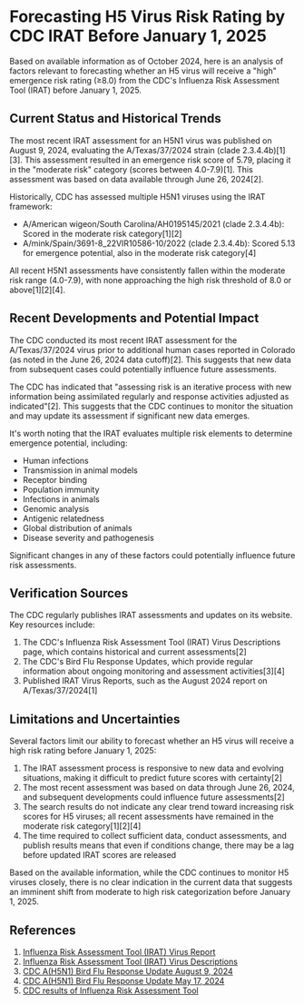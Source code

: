 # Forecasting H5 Virus Risk Rating by CDC IRAT Before January 1, 2025

Based on available information as of October 2024, here is an analysis of factors relevant to forecasting whether an H5 virus will receive a "high" emergence risk rating (≥8.0) from the CDC's Influenza Risk Assessment Tool (IRAT) before January 1, 2025.

## Current Status and Historical Trends

The most recent IRAT assessment for an H5N1 virus was published on August 9, 2024, evaluating the A/Texas/37/2024 strain (clade 2.3.4.4b)[1][3]. This assessment resulted in an emergence risk score of 5.79, placing it in the "moderate risk" category (scores between 4.0-7.9)[1]. This assessment was based on data available through June 26, 2024[2].

Historically, CDC has assessed multiple H5N1 viruses using the IRAT framework:

- A/American wigeon/South Carolina/AH0195145/2021 (clade 2.3.4.4b): Scored in the moderate risk category[1][2]
- A/mink/Spain/3691-8_22VIR10586-10/2022 (clade 2.3.4.4b): Scored 5.13 for emergence potential, also in the moderate risk category[4]

All recent H5N1 assessments have consistently fallen within the moderate risk range (4.0-7.9), with none approaching the high risk threshold of 8.0 or above[1][2][4].

## Recent Developments and Potential Impact

The CDC conducted its most recent IRAT assessment for the A/Texas/37/2024 virus prior to additional human cases reported in Colorado (as noted in the June 26, 2024 data cutoff)[2]. This suggests that new data from subsequent cases could potentially influence future assessments.

The CDC has indicated that "assessing risk is an iterative process with new information being assimilated regularly and response activities adjusted as indicated"[2]. This suggests that the CDC continues to monitor the situation and may update its assessment if significant new data emerges.

It's worth noting that the IRAT evaluates multiple risk elements to determine emergence potential, including:
- Human infections
- Transmission in animal models
- Receptor binding
- Population immunity
- Infections in animals
- Genomic analysis
- Antigenic relatedness
- Global distribution of animals
- Disease severity and pathogenesis

Significant changes in any of these factors could potentially influence future risk assessments.

## Verification Sources

The CDC regularly publishes IRAT assessments and updates on its website. Key resources include:

1. The CDC's Influenza Risk Assessment Tool (IRAT) Virus Descriptions page, which contains historical and current assessments[2]
2. The CDC's Bird Flu Response Updates, which provide regular information about ongoing monitoring and assessment activities[3][4]
3. Published IRAT Virus Reports, such as the August 2024 report on A/Texas/37/2024[1]

## Limitations and Uncertainties

Several factors limit our ability to forecast whether an H5 virus will receive a high risk rating before January 1, 2025:

1. The IRAT assessment process is responsive to new data and evolving situations, making it difficult to predict future scores with certainty[2]
2. The most recent assessment was based on data through June 26, 2024, and subsequent developments could influence future assessments[2]
3. The search results do not indicate any clear trend toward increasing risk scores for H5 viruses; all recent assessments have remained in the moderate risk category[1][2][4]
4. The time required to collect sufficient data, conduct assessments, and publish results means that even if conditions change, there may be a lag before updated IRAT scores are released

Based on the available information, while the CDC continues to monitor H5 viruses closely, there is no clear indication in the current data that suggests an imminent shift from moderate to high risk categorization before January 1, 2025.

## References

1. [Influenza Risk Assessment Tool (IRAT) Virus Report](https://www.cdc.gov/pandemic-flu/media/pdfs/2024/08/IRATATexas.pdf)
2. [Influenza Risk Assessment Tool (IRAT) Virus Descriptions](https://www.cdc.gov/pandemic-flu/php/monitoring/virus-description.html)
3. [CDC A(H5N1) Bird Flu Response Update August 9, 2024](https://www.cdc.gov/bird-flu/spotlights/ah5n1-response-update.html)
4. [CDC A(H5N1) Bird Flu Response Update May 17, 2024](https://www.cdc.gov/bird-flu/spotlights/bird-flu-response-05172024.html)
5. [CDC results of Influenza Risk Assessment Tool](https://caribbeannewsglobal.com/cdc-results-of-influenza-risk-assessment-tool/)